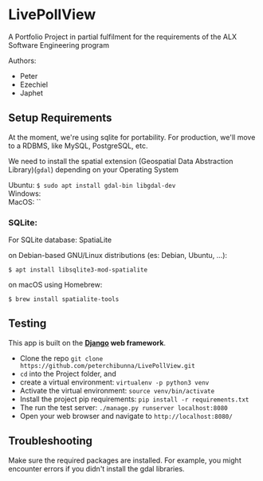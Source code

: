 # LivePollView
A Portfolio Project in partial fulfilment for the requirements of the ALX Software Engineering program

Authors:
- Peter
- Ezechiel
- Japhet


## Setup Requirements
At the moment, we're using sqlite for portability. For production, we'll move to a RDBMS, like
MySQL, PostgreSQL, etc.

We need to install the spatial extension (Geospatial Data Abstraction Library)(`gdal`) depending on your Operating System

Ubuntu: `$ sudo apt install gdal-bin libgdal-dev`<br>
Windows: <br>
MacOS: ``<br>
### SQLite:
For SQLite database: SpatiaLite

on Debian-based GNU/Linux distributions (es: Debian, Ubuntu, …):

`$ apt install libsqlite3-mod-spatialite`

on macOS using Homebrew:

`$ brew install spatialite-tools`


## Testing
This app is built on the **[Django](htttps://www.djangoproject.com) web framework**.

- Clone the repo `git clone https://github.com/peterchibunna/LivePollView.git`
- `cd` into the Project folder, and
- create a virtual environment: `virtualenv -p python3 venv`
- Activate the virtual environment: `source venv/bin/activate`
- Install the project pip requirements: `pip install -r requirements.txt`
- The run the test server: `./manage.py runserver localhost:8080`
- Open your web browser and navigate to `http://localhost:8080/`

## Troubleshooting

Make sure the required packages are installed. For example, you might encounter errors
if you didn't install the gdal libraries.
